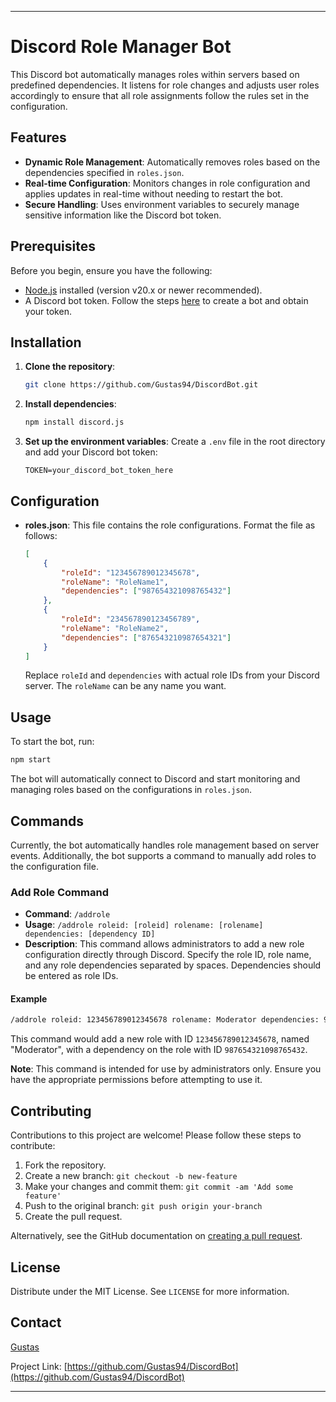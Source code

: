 
---

# Discord Role Manager Bot

This Discord bot automatically manages roles within servers based on predefined dependencies. It listens for role changes and adjusts user roles accordingly to ensure that all role assignments follow the rules set in the configuration.

## Features

- **Dynamic Role Management**: Automatically removes roles based on the dependencies specified in `roles.json`.
- **Real-time Configuration**: Monitors changes in role configuration and applies updates in real-time without needing to restart the bot.
- **Secure Handling**: Uses environment variables to securely manage sensitive information like the Discord bot token.

## Prerequisites

Before you begin, ensure you have the following:

- [Node.js](https://nodejs.org/) installed (version v20.x or newer recommended).
- A Discord bot token. Follow the steps [here](https://discord.com/developers/applications) to create a bot and obtain your token.

## Installation

1. **Clone the repository**:
   ```bash
   git clone https://github.com/Gustas94/DiscordBot.git
   ```

2. **Install dependencies**:
   ```bash
   npm install discord.js
   ```

3. **Set up the environment variables**:
   Create a `.env` file in the root directory and add your Discord bot token:
   ```plaintext
   TOKEN=your_discord_bot_token_here
   ```

## Configuration

- **roles.json**: This file contains the role configurations. Format the file as follows:
  ```json
  [
      {
          "roleId": "123456789012345678",
          "roleName": "RoleName1",
          "dependencies": ["987654321098765432"]
      },
      {
          "roleId": "234567890123456789",
          "roleName": "RoleName2",
          "dependencies": ["876543210987654321"]
      }
  ]
  ```
  Replace `roleId` and `dependencies` with actual role IDs from your Discord server. The `roleName` can be any name you want.

## Usage

To start the bot, run:
```bash
npm start
```

The bot will automatically connect to Discord and start monitoring and managing roles based on the configurations in `roles.json`.

## Commands

Currently, the bot automatically handles role management based on server events. Additionally, the bot supports a command to manually add roles to the configuration file.

### Add Role Command
- **Command**: `/addrole`
- **Usage**: `/addrole roleid: [roleid] rolename: [rolename] dependencies: [dependency ID]`
-  **Description**: This command allows administrators to add a new role configuration directly through Discord. Specify the role ID, role name, and any role dependencies separated by spaces. Dependencies should be entered as role IDs.

#### Example
```bash
/addrole roleid: 123456789012345678 rolename: Moderator dependencies: 987654321098765432
```
This command would add a new role with ID `123456789012345678`, named "Moderator", with a dependency on the role with ID `987654321098765432`.

**Note**: This command is intended for use by administrators only. Ensure you have the appropriate permissions before attempting to use it.



## Contributing

Contributions to this project are welcome! Please follow these steps to contribute:

1. Fork the repository.
2. Create a new branch: `git checkout -b new-feature`
3. Make your changes and commit them: `git commit -am 'Add some feature'`
4. Push to the original branch: `git push origin your-branch`
5. Create the pull request.

Alternatively, see the GitHub documentation on [creating a pull request](https://help.github.com/articles/creating-a-pull-request/).

## License

Distribute under the MIT License. See `LICENSE` for more information.

## Contact

[Gustas](https://github.com/Gustas94)

Project Link: [https://github.com/Gustas94/DiscordBot](https://github.com/Gustas94/DiscordBot)

---
